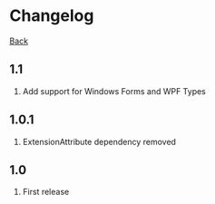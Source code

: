# Changelog
[Back](README.md)

## 1.1
1. Add support for Windows Forms and WPF Types

## 1.0.1
1. ExtensionAttribute dependency removed

## 1.0
1. First release

